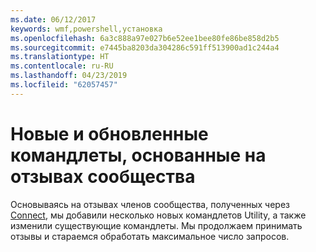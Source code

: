 ```yaml
---
ms.date: 06/12/2017
keywords: wmf,powershell,установка
ms.openlocfilehash: 6a3c888a97e027b6e52ee1bee80fe86be858d2b5
ms.sourcegitcommit: e7445ba8203da304286c591ff513900ad1c244a4
ms.translationtype: HT
ms.contentlocale: ru-RU
ms.lasthandoff: 04/23/2019
ms.locfileid: "62057457"
---
```

# <a name="new-and-updated-cmdlets-based-on-community-feedback"></a>Новые и обновленные командлеты, основанные на отзывах сообщества
Основываясь на отзывах членов сообщества, полученных через [Connect](https://connect.microsoft.com/powershell), мы добавили несколько новых командлетов Utility, а также изменили существующие командлеты. Мы продолжаем принимать отзывы и стараемся обработать максимальное число запросов.
